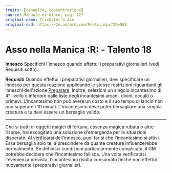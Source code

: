 ```yaml
---
traits: [canaglia, concentrazione]
source: Manuale di Gioco, pag. 127
original-name: Trickster's Ace
original-srd: https://2e.aonprd.com/Feats.aspx?ID=598
---
```


# Asso nella Manica :R: - Talento 18

**Innesco** Specifichi l'innesco quando effettui i preparativi giornalieri (vedi
Requisiti sotto).

**Requisiti** Quando effettui i preparativi giornalieri, devi specificare un
innesco per questa reazione applicando le stesse restrizioni riguardanti gli
inneschi dell'azione [Preparare](/azioni/base/preparare). Inoltre, selezioni un
singolo incantesimo di 4° livello o inferiore dalle liste degli incantesimi
arcani, divini, occulti o primevi. L'incantesimo non può avere un costo e il suo
tempo di lancio non può superare i 10 minuti. L'incantesimo deve poter
bersagliare una singola creatura e tu devi essere un bersaglio valido.

---

Che si tratti di oggetti magici di fortuna, essenza magica rubata o altre
risorse, hai escogitato una soluzione d'emergenza per le situazioni disperate.
Al verificarsi dell'innesco, puoi far sì che l'incantesimo si attivi. Essa
bersaglia solo te, a prescindere da quante creature influenzerebbe normalmente.
Se definisci condizioni particolarmente complicate, il GM potrebbe decidere che
l'incantesimo fallisca. Una volta verificatasi l'evenienza prevista,
l'incantesimo risulta consumato finché non effettui nuovamente i preparativi
giornalieri.
